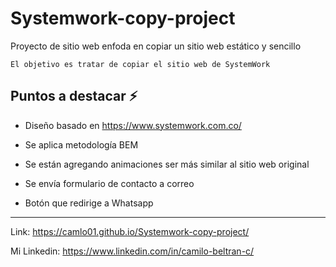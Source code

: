 # Systemwork-copy-project

Proyecto de sitio web enfoda en copiar un sitio web estático y sencillo 

```
El objetivo es tratar de copiar el sitio web de SystemWork 
```

## Puntos a destacar ⚡

- Diseño basado en https://www.systemwork.com.co/

- Se aplica metodología BEM 

- Se están agregando animaciones ser más similar al sitio web original

- Se envía formulario de contacto a correo

- Botón que redirige a Whatsapp

------------------------------------

Link: https://camlo01.github.io/Systemwork-copy-project/

Mi Linkedin: https://www.linkedin.com/in/camilo-beltran-c/




